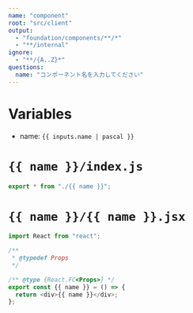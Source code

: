 ```yaml
---
name: "component"
root: "src/client"
output:
  - "foundation/components/**/*"
  - "**/internal"
ignore:
  - "**/{A..Z}*"
questions:
  name: "コンポーネント名を入力してください"
---
```


# Variables

- name: `{{ inputs.name | pascal }}`

# `{{ name }}/index.js`

```javascript
export * from "./{{ name }}";
```

# `{{ name }}/{{ name }}.jsx`

```javascript
import React from "react";

/**
 * @typedef Props
 */

/** @type {React.FC<Props>} */
export const {{ name }} = () => {
  return <div>{{ name }}</div>;
};
```

